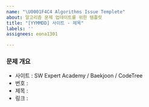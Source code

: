 ```yaml
---
name: "\U0001F4C4 Algorithms Issue Templete"
about: 알고리즘 문제 업데이트를 위한 템플릿
title: "[YYMMDD] 사이트 - 제목"
labels: ''
assignees: eona1301

---
```


### 문제 개요

- 사이트 : SW Expert Academy / Baekjoon / CodeTree
- 번호 : 
- 제목 : 
- 링크 :
